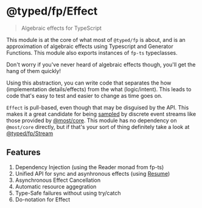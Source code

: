 # @typed/fp/Effect

> Algebraic effects for TypeScript

This module is at the core of what most of `@typed/fp` is about, and is an approximation
of algebraic effects using Typescript and Generator Functions. This module also exports 
instances of `fp-ts` typeclasses.

Don't worry if you've never heard of algebraic effects though, you'll get the hang of them quickly!

Using this abstraction, you can write code that separates the how (implementation details/effects) from the what (logic/intent). This leads to code that's easy to test and easier to change as time goes on.

`Effect` is pull-based, even though that may be disguised by the API. This makes it a great candidate for
being [sampled](https://mostcore.readthedocs.io/en/latest/api.html#sample) by discrete event streams like those provided by [@most/core](https://mostcore.readthedocs.io/en/latest/index.html). This module has no dependency on `@most/core` directly, but if that's your sort of thing definitely take a look at [@typed/fp/Stream](../Stream/readme.md)

## Features

1. Dependency Injection (using the Reader monad from fp-ts)
2. Unified API for sync and asynhronous effects (using [Resume](../Resume/readme.md))
3. Asynchronous Effect Cancellation
4. Automatic resource aggegration
5. Type-Safe failures without using try/catch
6. Do-notation for Effect
